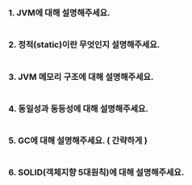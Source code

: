 ### 1. JVM에 대해 설명해주세요.

~~~

~~~

### 2. 정적(static)이란 무엇인지 설명해주세요.

~~~

~~~

### 3. JVM 메모리 구조에 대해 설명해주세요.

~~~

~~~

### 4. 동일성과 동등성에 대해 설명해주세요.

~~~

~~~

### 5. GC에 대해 설명해주세요. ( 간략하게 )

~~~

~~~

### 6. SOLID(객체지향 5대원칙)에 대해 설명해주세요.

~~~

~~~
